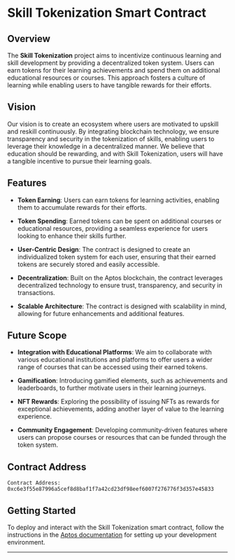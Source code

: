
# Skill Tokenization Smart Contract

## Overview

The **Skill Tokenization** project aims to incentivize continuous learning and skill development by providing a decentralized token system. Users can earn tokens for their learning achievements and spend them on additional educational resources or courses. This approach fosters a culture of learning while enabling users to have tangible rewards for their efforts.

## Vision

Our vision is to create an ecosystem where users are motivated to upskill and reskill continuously. By integrating blockchain technology, we ensure transparency and security in the tokenization of skills, enabling users to leverage their knowledge in a decentralized manner. We believe that education should be rewarding, and with Skill Tokenization, users will have a tangible incentive to pursue their learning goals.

## Features

- **Token Earning**: Users can earn tokens for learning activities, enabling them to accumulate rewards for their efforts.
  
- **Token Spending**: Earned tokens can be spent on additional courses or educational resources, providing a seamless experience for users looking to enhance their skills further.
  
- **User-Centric Design**: The contract is designed to create an individualized token system for each user, ensuring that their earned tokens are securely stored and easily accessible.
  
- **Decentralization**: Built on the Aptos blockchain, the contract leverages decentralized technology to ensure trust, transparency, and security in transactions.
  
- **Scalable Architecture**: The contract is designed with scalability in mind, allowing for future enhancements and additional features.

## Future Scope

- **Integration with Educational Platforms**: We aim to collaborate with various educational institutions and platforms to offer users a wider range of courses that can be accessed using their earned tokens.
  
- **Gamification**: Introducing gamified elements, such as achievements and leaderboards, to further motivate users in their learning journeys.
  
- **NFT Rewards**: Exploring the possibility of issuing NFTs as rewards for exceptional achievements, adding another layer of value to the learning experience.
  
- **Community Engagement**: Developing community-driven features where users can propose courses or resources that can be funded through the token system.

## Contract Address

```
Contract Address: 0xc6e3f55e87996a5cef8d8baf1f7a42cd23df98eef6007f276776f3d357e45833
```

## Getting Started

To deploy and interact with the Skill Tokenization smart contract, follow the instructions in the [Aptos documentation](https://aptos.dev/docs) for setting up your development environment.

---

